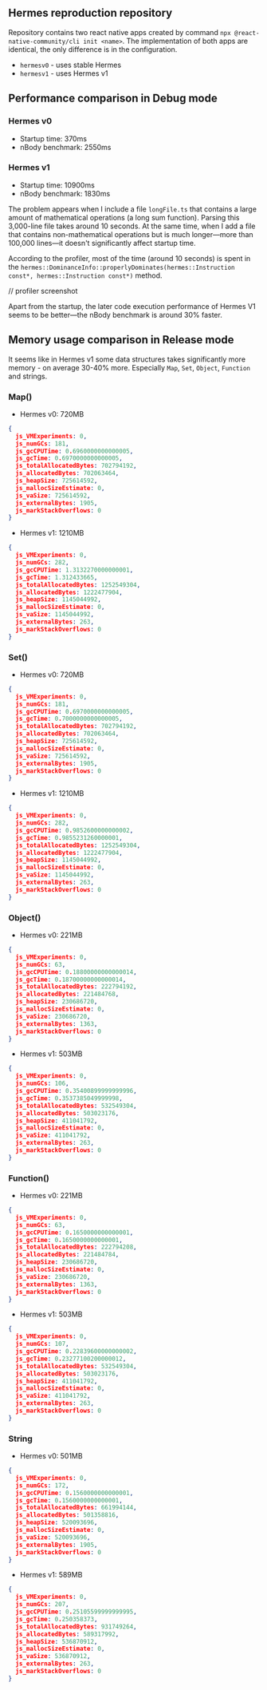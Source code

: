 ## Hermes reproduction repository

Repository contains two react native apps created by command `npx @react-native-community/cli init <name>`. The implementation of both apps are identical, the only difference is in the configuration.

- `hermesv0` - uses stable Hermes
- `hermesv1` - uses Hermes v1

## Performance comparison in Debug mode

### Hermes v0

- Startup time: 370ms
- nBody benchmark: 2550ms

### Hermes v1

- Startup time: 10900ms
- nBody benchmark: 1830ms

The problem appears when I include a file `longFile.ts` that contains a large amount of mathematical operations (a long sum function). Parsing this 3,000-line file takes around 10 seconds. At the same time, when I add a file that contains non-mathematical operations but is much longer—more than 100,000 lines—it doesn't significantly affect startup time.

According to the profiler, most of the time (around 10 seconds) is spent in the `hermes::DominanceInfo::properlyDominates(hermes::Instruction const*, hermes::Instruction const*)` method.

// profiler screenshot

Apart from the startup, the later code execution performance of Hermes V1 seems to be better—the nBody benchmark is around 30% faster.

## Memory usage comparison in Release mode

It seems like in Hermes v1 some data structures takes significantly more memory - on average 30-40% more. Especially `Map`, `Set`, `Object`, `Function` and strings.

### Map()
- Hermes v0: 720MB
```json
{ 
  js_VMExperiments: 0,
  js_numGCs: 181,
  js_gcCPUTime: 0.6960000000000005,
  js_gcTime: 0.6970000000000005,
  js_totalAllocatedBytes: 702794192,
  js_allocatedBytes: 702063464,
  js_heapSize: 725614592,
  js_mallocSizeEstimate: 0,
  js_vaSize: 725614592,
  js_externalBytes: 1905,
  js_markStackOverflows: 0 
}
```

- Hermes v1: 1210MB
```json
{ 
  js_VMExperiments: 0,
  js_numGCs: 282,
  js_gcCPUTime: 1.3132270000000001,
  js_gcTime: 1.312433665,
  js_totalAllocatedBytes: 1252549304,
  js_allocatedBytes: 1222477904,
  js_heapSize: 1145044992,
  js_mallocSizeEstimate: 0,
  js_vaSize: 1145044992,
  js_externalBytes: 263,
  js_markStackOverflows: 0 
}
```

### Set()
- Hermes v0: 720MB
```json
{ 
  js_VMExperiments: 0,
  js_numGCs: 181,
  js_gcCPUTime: 0.6970000000000005,
  js_gcTime: 0.7000000000000005,
  js_totalAllocatedBytes: 702794192,
  js_allocatedBytes: 702063464,
  js_heapSize: 725614592,
  js_mallocSizeEstimate: 0,
  js_vaSize: 725614592,
  js_externalBytes: 1905,
  js_markStackOverflows: 0
}
```
- Hermes v1: 1210MB
```json
{ 
  js_VMExperiments: 0,
  js_numGCs: 282,
  js_gcCPUTime: 0.9852600000000002,
  js_gcTime: 0.9855231260000001,
  js_totalAllocatedBytes: 1252549304,
  js_allocatedBytes: 1222477904,
  js_heapSize: 1145044992,
  js_mallocSizeEstimate: 0,
  js_vaSize: 1145044992,
  js_externalBytes: 263,
  js_markStackOverflows: 0 
}
```

### Object()
- Hermes v0: 221MB
```json
{ 
  js_VMExperiments: 0,
  js_numGCs: 63,
  js_gcCPUTime: 0.18800000000000014,
  js_gcTime: 0.18700000000000014,
  js_totalAllocatedBytes: 222794192,
  js_allocatedBytes: 221484768,
  js_heapSize: 230686720,
  js_mallocSizeEstimate: 0,
  js_vaSize: 230686720,
  js_externalBytes: 1363,
  js_markStackOverflows: 0 
}
```
- Hermes v1: 503MB
```json
{ 
  js_VMExperiments: 0,
  js_numGCs: 106,
  js_gcCPUTime: 0.35400899999999996,
  js_gcTime: 0.3537385049999998,
  js_totalAllocatedBytes: 532549304,
  js_allocatedBytes: 503023176,
  js_heapSize: 411041792,
  js_mallocSizeEstimate: 0,
  js_vaSize: 411041792,
  js_externalBytes: 263,
  js_markStackOverflows: 0
}
```

### Function()
- Hermes v0: 221MB
```json
{ 
  js_VMExperiments: 0,
  js_numGCs: 63,
  js_gcCPUTime: 0.1650000000000001,
  js_gcTime: 0.1650000000000001,
  js_totalAllocatedBytes: 222794208,
  js_allocatedBytes: 221484784,
  js_heapSize: 230686720,
  js_mallocSizeEstimate: 0,
  js_vaSize: 230686720,
  js_externalBytes: 1363,
  js_markStackOverflows: 0 
}
```
- Hermes v1: 503MB
```json
{ 
  js_VMExperiments: 0,
  js_numGCs: 107,
  js_gcCPUTime: 0.22839600000000002,
  js_gcTime: 0.23277100200000012,
  js_totalAllocatedBytes: 532549304,
  js_allocatedBytes: 503023176,
  js_heapSize: 411041792,
  js_mallocSizeEstimate: 0,
  js_vaSize: 411041792,
  js_externalBytes: 263,
  js_markStackOverflows: 0 
}
```

### String
- Hermes v0: 501MB
```json
{ 
  js_VMExperiments: 0,
  js_numGCs: 172,
  js_gcCPUTime: 0.1560000000000001,
  js_gcTime: 0.1560000000000001,
  js_totalAllocatedBytes: 661994144,
  js_allocatedBytes: 501358816,
  js_heapSize: 520093696,
  js_mallocSizeEstimate: 0,
  js_vaSize: 520093696,
  js_externalBytes: 1905,
  js_markStackOverflows: 0 
}
```
- Hermes v1: 589MB
```json
{ 
  js_VMExperiments: 0,
  js_numGCs: 207,
  js_gcCPUTime: 0.25105599999999995,
  js_gcTime: 0.250358373,
  js_totalAllocatedBytes: 931749264,
  js_allocatedBytes: 589317992,
  js_heapSize: 536870912,
  js_mallocSizeEstimate: 0,
  js_vaSize: 536870912,
  js_externalBytes: 263,
  js_markStackOverflows: 0 
}
```